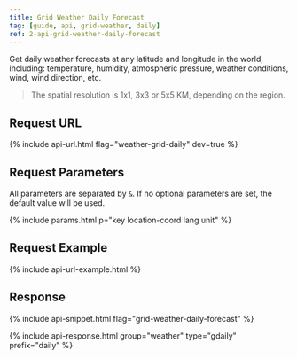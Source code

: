 ```yaml
---
title: Grid Weather Daily Forecast
tag: [guide, api, grid-weather, daily]
ref: 2-api-grid-weather-daily-forecast
---
```


Get daily weather forecasts at any latitude and longitude in the world, including: temperature, humidity, atmospheric pressure, weather conditions, wind, wind direction, etc.

> The spatial resolution is 1x1, 3x3 or 5x5 KM, depending on the region.

## Request URL

{% include api-url.html flag="weather-grid-daily" dev=true %}

## Request Parameters

All parameters are separated by `&`. If no optional parameters are set, the default value will be used.

{% include params.html p="key location-coord lang unit" %}

## Request Example

{% include api-url-example.html %}

## Response

{% include api-snippet.html flag="grid-weather-daily-forecast" %}

{% include api-response.html group="weather" type="gdaily" prefix="daily"  %}
